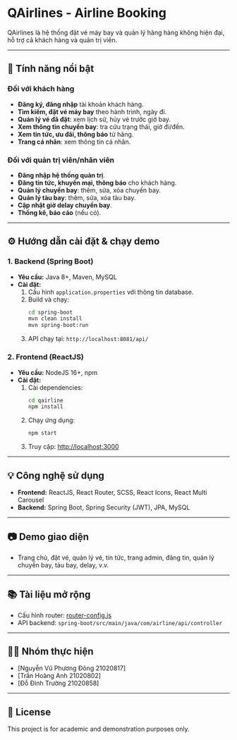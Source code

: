 # QAirlines - Airline Booking

QAirlines là hệ thống đặt vé máy bay và quản lý hãng hàng không hiện đại, hỗ trợ cả khách hàng và quản trị viên.

---

## 🚀 Tính năng nổi bật

### Đối với khách hàng
- **Đăng ký, đăng nhập** tài khoản khách hàng.
- **Tìm kiếm, đặt vé máy bay** theo hành trình, ngày đi.
- **Quản lý vé đã đặt**: xem lịch sử, hủy vé trước giờ bay.
- **Xem thông tin chuyến bay**: tra cứu trạng thái, giờ đi/đến.
- **Xem tin tức, ưu đãi, thông báo** từ hãng.
- **Trang cá nhân**: xem thông tin cá nhân.

### Đối với quản trị viên/nhân viên
- **Đăng nhập hệ thống quản trị**.
- **Đăng tin tức, khuyến mại, thông báo** cho khách hàng.
- **Quản lý chuyến bay**: thêm, sửa, xóa chuyến bay.
- **Quản lý tàu bay**: thêm, sửa, xóa tàu bay.
- **Cập nhật giờ delay chuyến bay**.
- **Thống kê, báo cáo** (nếu có).

---

## ⚙️ Hướng dẫn cài đặt & chạy demo

### 1. Backend (Spring Boot)

- **Yêu cầu:** Java 8+, Maven, MySQL
- **Cài đặt:**
  1. Cấu hình `application.properties` với thông tin database.
  2. Build và chạy:
     ```bash
     cd spring-boot
     mvn clean install
     mvn spring-boot:run
     ```
  3. API chạy tại: `http://localhost:8081/api/`

### 2. Frontend (ReactJS)

- **Yêu cầu:** NodeJS 16+, npm
- **Cài đặt:**
  1. Cài dependencies:
     ```bash
     cd qairline
     npm install
     ```
  2. Chạy ứng dụng:
     ```bash
     npm start
     ```
  3. Truy cập: [http://localhost:3000](http://localhost:3000)

---


## 💡 Công nghệ sử dụng

- **Frontend:** ReactJS, React Router, SCSS, React Icons, React Multi Carousel
- **Backend:** Spring Boot, Spring Security (JWT), JPA, MySQL

---

## 📷 Demo giao diện

- Trang chủ, đặt vé, quản lý vé, tin tức, trang admin, đăng tin, quản lý chuyến bay, tàu bay, delay, v.v.

---

## 📚 Tài liệu mở rộng

- Cấu hình router: [router-config.js](http://_vscodecontentref_/3)
- API backend: `spring-boot/src/main/java/com/airline/api/controller`

---

## 🧑‍💻 Nhóm thực hiện

- [Nguyễn Vũ Phương Đông 21020817]
- [Trần Hoàng Anh 21020802]
- [Đỗ Đình Trường 21020858]

---

## 📄 License

This project is for academic and demonstration purposes only.